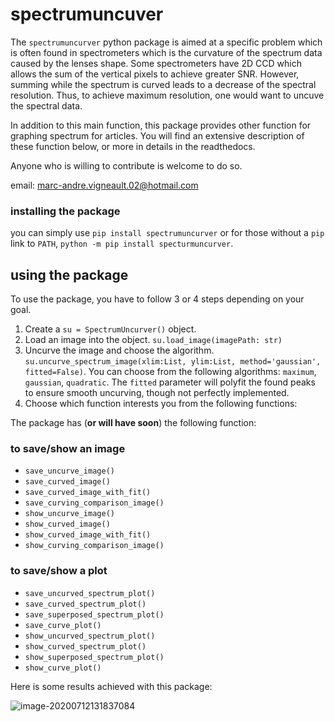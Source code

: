 # spectrumuncuver
The `spectrumuncurver` python package is aimed at a specific problem which is often found
in spectrometers which is the curvature of the spectrum data caused by the lenses shape. Some spectrometers have 2D CCD
which allows the sum of the vertical pixels to achieve greater SNR. However, summing while the spectrum is curved
leads to a decrease of the spectral resolution. Thus, to achieve maximum resolution, one would want to uncuve the spectral data.

In addition to this main function, this package provides other function for graphing spectrum for articles.
You will find an extensive description of these function below, or more in details in the readthedocs.

Anyone who is willing to contribute is welcome to do so.

email: marc-andre.vigneault.02@hotmail.com



### installing the package

you can simply use `pip install spectrumuncurver` or for those without a `pip` link to `PATH`, `python -m pip install specturmuncurver`.



## using the package

To use the package, you have to follow 3 or 4 steps depending on your goal.
1. Create a ``su = SpectrumUncurver()`` object.
2. Load an image into the object. ``su.load_image(imagePath: str)``
3. Uncurve the image and choose the algorithm. ``su.uncurve_spectrum_image(xlim:List, ylim:List, method='gaussian', fitted=False)``. 
You can choose from the following algorithms: ``maximum``, `gaussian`, `quadratic`. The ``fitted`` parameter will polyfit the found peaks to ensure
smooth uncurving, though not perfectly implemented.
4. Choose which function interests you from the following functions:

The package has (**or will have soon**) the following function:

### to save/show an image

- `save_uncurve_image()`
- `save_curved_image()`
- `save_curved_image_with_fit()`
- `save_curving_comparison_image()`
- `show_uncurve_image()`
- `show_curved_image()`
- `show_curved_image_with_fit()`
- `show_curving_comparison_image()`

### to save/show  a plot

- ``save_uncurved_spectrum_plot()``
- ``save_curved_spectrum_plot()``
- ``save_superposed_spectrum_plot()``
- ``save_curve_plot()``
- ``show_uncurved_spectrum_plot()``
- ``show_curved_spectrum_plot()``
- ``show_superposed_spectrum_plot()``
- ``show_curve_plot()``

Here is some results achieved with this package:

![image-20200712131837084](https://github.com/DCC-Lab/spectrumuncurver/raw/master/README.assets/firstResult.png)


